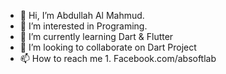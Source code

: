 - 👋 Hi, I’m Abdullah Al Mahmud.
- 👀 I’m interested in Programing.
- 🌱 I’m currently learning Dart & Flutter
- 💞️ I’m looking to collaborate on Dart Project
- 📫 How to reach me 1. Facebook.com/absoftlab

<!---
absoftlab32/absoftlab32 is a ✨ special ✨ repository because its `README.md` (this file) appears on your GitHub profile.
You can click the Preview link to take a look at your changes.
--->
